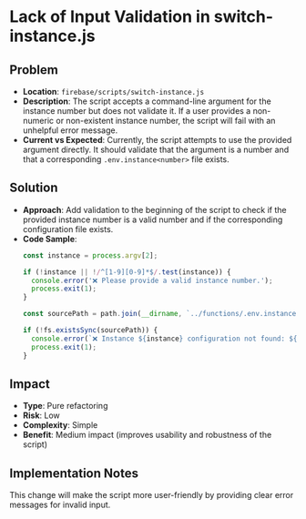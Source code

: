 # Lack of Input Validation in switch-instance.js

## Problem
- **Location**: `firebase/scripts/switch-instance.js`
- **Description**: The script accepts a command-line argument for the instance number but does not validate it. If a user provides a non-numeric or non-existent instance number, the script will fail with an unhelpful error message.
- **Current vs Expected**: Currently, the script attempts to use the provided argument directly. It should validate that the argument is a number and that a corresponding `.env.instance<number>` file exists.

## Solution
- **Approach**: Add validation to the beginning of the script to check if the provided instance number is a valid number and if the corresponding configuration file exists.
- **Code Sample**:
  ```javascript
  const instance = process.argv[2];

  if (!instance || !/^[1-9][0-9]*$/.test(instance)) {
    console.error('❌ Please provide a valid instance number.');
    process.exit(1);
  }

  const sourcePath = path.join(__dirname, `../functions/.env.instance${instance}`);

  if (!fs.existsSync(sourcePath)) {
    console.error(`❌ Instance ${instance} configuration not found: ${sourcePath}`);
    process.exit(1);
  }
  ```

## Impact
- **Type**: Pure refactoring
- **Risk**: Low
- **Complexity**: Simple
- **Benefit**: Medium impact (improves usability and robustness of the script)

## Implementation Notes
This change will make the script more user-friendly by providing clear error messages for invalid input.
